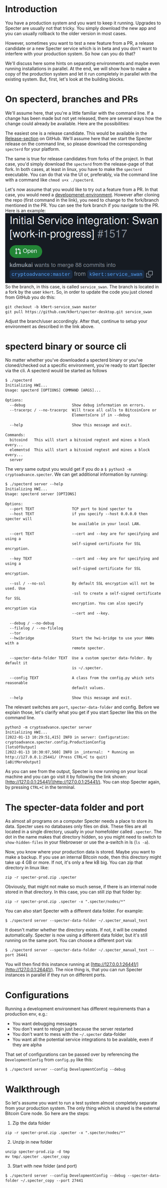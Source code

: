 # Introduction

You have a production system and you want to keep it running. Upgrades to Specter are usually not that tricky. You simply download the new app and you can usually rollback to the older version in most cases.

However, sometimes you want to test a new feature from a PR, a release candidate or a new Specter service which is in beta and you don't want to interfere with your production system. So how can you do that?

We'll discuss here some hints on separating environments and maybe even running installations in parallel. At the end, we will show how to make a copy of the production system and let it run completely in parallel with the existing system. But, first, let's look at the building blocks.

# On specterd, branches and PRs

We'll assume here, that you're a little familiar with the command line. If a change has been made but not yet released, there are several ways how the change could already be available. Here are the possibilities:

The easiest one is a release candidate. This would be available in the [Release-section](https://github.com/cryptoadvance/specter-desktop/releases) on GitHub. We'll assume here that we start the Specter release on the command line, so please download the corresponding `specterd` for your platform.

The same is true for release candidates from forks of the project. In that case, you'd simply download the `specterd` from the release-page of that fork. In both cases, at least in linux, you have to make the `specterd` executable. You can do that via the UI or, preferably, via the command line with a command like `chmod u+x ./specterd`.

Let's now assume that you would like to try out a feature from a PR. In that case, you would need a [developmenet-environment](https://docs.specter.solutions/desktop/development/#set-up-virtualenv). However after cloning the repo (first command in the link), you need to change to the fork/branch mentioned in the PR. You can see the fork branch if you navigate to the PR. Here is an example:
![](./images/test-new-release/fork-branch.png)
So the branch, in this case, is called `service_swan`. The branch is located in a fork by the user `k9ert`. So, in order to update the code you just cloned from GitHub you do this:
```
git checkout -b k9ert-service_swan master
git pull https://github.com/k9ert/specter-desktop.git service_swan
```
Adjust the branch/user accordingly. After that, continue to setup your environment as described in the link above.

# specterd binary or source cli

No matter whether you've downloaded a specterd binary or you've cloned/checked out a specific environment, you're ready to start Specter via the cli. A specterd would be started as follows
```
$ ./specterd
Initializing HWI...
Usage: specterd [OPTIONS] COMMAND [ARGS]...

Options:
  --debug                     Show debug information on errors.
  --tracerpc / --no-tracerpc  Will trace all calls to BitcoinCore or
                              ElementsCore if in --debug

  --help                      Show this message and exit.

Commands:
  bitcoind   This will start a bitcoind regtest and mines a block every...
  elementsd  This will start a bitcoind regtest and mines a block every...
  server
```
The very same output you would get if you do a `$ python3 -m cryptoadvance.specter`.
We can get additional information by running:

```
$ ./specterd server --help 
Initializing HWI...
Usage: specterd server [OPTIONS]

Options:
  --port TEXT                 TCP port to bind specter to
  --host TEXT                 if you specify --host 0.0.0.0 then specter will
                              be available in your local LAN.

  --cert TEXT                 --cert and --key are for specifying and using a
                              self-signed certificate for SSL encryption.

  --key TEXT                  --cert and --key are for specifying and using a
                              self-signed certificate for SSL encryption.

  --ssl / --no-ssl            By default SSL encryption will not be used. Use
                              -ssl to create a self-signed certificate for SSL
                              encryption. You can also specify encryption via
                              --cert and --key.

  --debug / --no-debug
  --filelog / --no-filelog
  --tor
  --hwibridge                 Start the hwi-bridge to use your HWWs with a
                              remote specter.

  --specter-data-folder TEXT  Use a custom specter data-folder. By default it
                              is ~/.specter.

  --config TEXT               A class from the config.py which sets reasonable
                              default values.

  --help                      Show this message and exit.
```

The relevant switches are `port`, `specter-data-folder` and config. Before we explain those, let's clarify what you get if you start Specter like this on the command line.

```
python3 -m cryptoadvance.specter server
Initializing HWI...
[2022-01-13 10:29:51,415] INFO in server: Configuration: cryptoadvance.specter.config.ProductionConfig
[lotsOfOutput]
[2022-01-13 10:30:07,560] INFO in _internal:  * Running on http://127.0.0.1:25441/ (Press CTRL+C to quit)
[aBitMoreOutput]
```
As you can see from the output, Specter is now running on your local machine and you can go visit it by following the link shown: [http://127.0.0.1:25441/](http://127.0.0.1:25441/). You can stop Specter again, by pressing `CTRL+C` in the terminal.

# The specter-data folder and port

As almost all programs on a computer Specter needs a place to store its data. Specter uses no databases only files on disk. These files are all located in a single directory, usually in your homefolder called `.specter`. The dot in the name makes that directory hidden, so you might need to switch to `show-hidden-files` in your filebrowser or use the a-switch in ls (`ls -a`).

Now, you know where your production data is stored. Maybe you want to make a backup. If you use an internal Bitcoin node, then this directory might take up 4 GB or more. If not, it's only a few kB big. You can zip that directory in linux like:
```
zip -r specter-prod.zip .specter
```
Obviously, that might not make so much sense, if there is an internal node stored in that directory. In this case, you can still zip that folder by:
```
zip -r specter-prod.zip .specter -x ".specter/nodes/*"
```
You can also start Specter with a different data folder. For example:
```
$ ./specterd server --specter-data-folder ~/.specter_manual_test
```
It doesn't matter whether the directory exists. If not, it will be created automatically. Specter is now using a different data folder, but it's still  running on the same port. You can choose a different port via:
```
$ ./specterd server --specter-data-folder ~/.specter_manual_test --port 26441
```
You will then find this instance running at [http://127.0.0.1:26441/](http://127.0.0.1:26441/). The nice thing is, that you can run Specter instances in parallel if they run on different ports.

# Configurations

Running a development environment has different requirements than a production env, e.g.:
* You want debugging messages
* You don't want to relogin just because the server restarted
* You don't want to mess with the `~/.specter` data-folder
* You want all the potential service integrations to be available, even if they are alpha

That set of configurations can be passed over by referencing the `DevelopmentConfig` from `config.py` like this:
```
$ ./specterd server --config DevelopmentConfig --debug
```

# Walkthrough

So let's assume you want to run a test system almost completely separate from your production system. The only thing which is shared is the external Bitcoin Core node. So here are the steps:

1. Zip the data folder
```
zip -r specter-prod.zip .specter -x ".specter/nodes/*"
```
2. Unzip in new folder
```
unzip specter-prod.zip -d tmp
mv tmp/.specter .specter_copy
```
3. Start with new folder (and port)
```
$ ./specterd server --config DevelopmentConfig --debug --specter-data-folder ~/.specter_copy --port 27441
```
